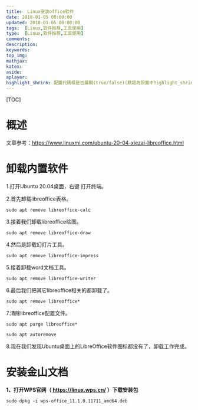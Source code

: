 ```yaml
---
title:  Linux安装office软件
date: 2018-01-05 00:00:00
updated: 2018-01-05 00:00:00
tags:  [Linux,软件推荐,工具使用]
type:  [Linux,软件推荐,工具使用]
comments:
description:
keywords:
top_img:
mathjax:
katex:
aside:
aplayer:
highlight_shrink: 配置代碼框是否展開(true/false)(默認為設置中highlight_shrink的配置)
---
```


[TOC]

# 概述

文章参考：https://www.linuxmi.com/ubuntu-20-04-xiezai-libreoffice.html



# 卸载内置软件

1.打开Ubuntu 20.04桌面，右键 打开终端。

2.首先卸载libreoffice表格。

```
sudo apt remove libreoffice-calc
```

3.接着我们卸载libreoffice绘图。

```
sudo apt remove libreoffice-draw
```

4.然后是卸载幻灯片工具。

```
sudo apt remove libreoffice-impress
```

5.接着卸载word文档工具。

```
sudo apt remove libreoffice-writer
```

6.最后我们把其它libreoffice相关的都卸载了。

```
sudo apt remove libreoffice*
```

7.清除libreoffice配置文件。

```
sudo apt purge libreoffice*

sudo apt autoremove
```

8.现在我们发现Ubuntu桌面上的LibreOffice软件图标都没有了，卸载工作完成。



# 安装金山文档

**1、打开WPS官网（ https://linux.wps.cn/ ）下载安装包**



```
sudo dpkg -i wps-office_11.1.0.11711_amd64.deb 
```

